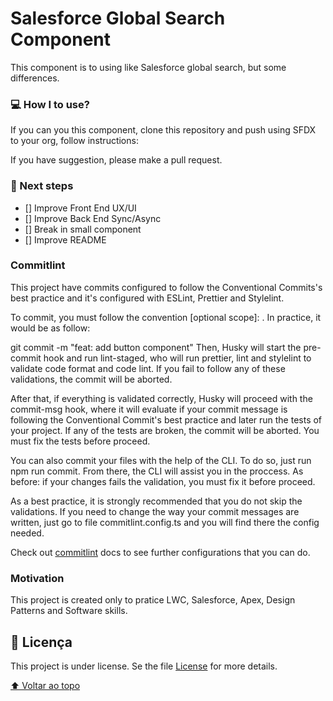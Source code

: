 # Salesforce Global Search Component

This component is to using like Salesforce global search, but some differences.

### 💻 How I to use?

If you can you this component, clone this repository and push using SFDX to your org, follow instructions:

If you have suggestion, please make a pull request.

### 🚀 Next steps

- [] Improve Front End UX/UI
- [] Improve Back End Sync/Async
- [] Break in small component
- [] Improve README

### Commitlint

This project have commits configured to follow the Conventional Commits's best practice and it's configured with ESLint, Prettier and Stylelint.

To commit, you must follow the convention <type>[optional scope]: <description>. In practice, it would be as follow:

git commit -m "feat: add button component"
Then, Husky will start the pre-commit hook and run lint-staged, who will run prettier, lint and stylelint to validate code format and code lint. If you fail to follow any of these validations, the commit will be aborted.

After that, if everything is validated correctly, Husky will proceed with the commit-msg hook, where it will evaluate if your commit message is following the Conventional Commit's best practice and later run the tests of your project. If any of the tests are broken, the commit will be aborted. You must fix the tests before proceed.

You can also commit your files with the help of the CLI. To do so, just run npm run commit. From there, the CLI will assist you in the proccess. As before: if your changes fails the validation, you must fix it before proceed.

As a best practice, it is strongly recommended that you do not skip the validations. If you need to change the way your commit messages are written, just go to file commitlint.config.ts and you will find there the config needed.

Check out [commitlint](https://commitlint.js.org/#/) docs to see further configurations that you can do.

### Motivation

This project is created only to pratice LWC, Salesforce, Apex, Design Patterns and Software skills.

## 📝 Licença

This project is under license. Se the file [License](LICENSE) for more details.

[⬆ Voltar ao topo](GlobalsearchLWC)<br>
